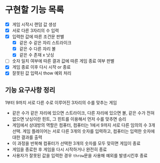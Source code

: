 # 구현할 기능 목록

- [x] 게임 시작시 랜덤 값 생성
- [x] 서로 다른 3자리의 수 입력
- [x] 입력한 값에 따른 조건문 판별
  - [x] 같은 수 같은 자리 스트라이크
  - [x] 같은 수 다른 자리 볼
  - [x] 같은 수 존재 x 낫싱
- [ ] 숫자 일치 여부에 따른 결과 값에 따른 게임 종료 여부 판별
- [x] 게임 종료 이후 다시 시작 or 종료
- [x] 잘못된 값 입력시 thow 예외 처리

## 기능 요구사항 정리

1부터 9까지 서로 다른 수로 이루어진 3자리의 수를 맞추는 게임

- 같은 수가 같은 자리에 있으면 스트라이크, 다른 자리에 있으면 볼, 같은 수가 전혀 없으면 낫싱이란 힌트, 그 힌트를 이용해서 먼저 수를 맞추면 승리
- 게임에서 상대방의 역할은 컴퓨터, 컴퓨터는 1에서 9까지 서로 다른 임의의 수 3개 선택. 게임 플레이어는 서로 다른 3개의 숫자를 입력하고, 컴퓨터는 입력한 숫자에 대한 결과를 출력
- 이 과정을 반복해 컴퓨터가 선택한 3개의 숫자를 모두 맞히면 게임이 종료
- 게임을 종료한 후 게임을 다시 시작하거나 완전히 종료
- 사용자가 잘못된 값을 입력한 경우 `throw`문을 사용해 예외를 발생시킨후 종료
